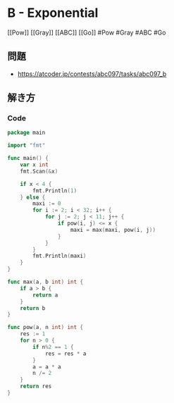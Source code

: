# B - Exponential
[[Pow]] [[Gray]] [[ABC]] [[Go]]
#Pow #Gray #ABC #Go 

## 問題
- https://atcoder.jp/contests/abc097/tasks/abc097_b

## 解き方
### Code
```go
package main

import "fmt"

func main() {
	var x int
	fmt.Scan(&x)

	if x < 4 {
		fmt.Println(1)
	} else {
		maxi := 0
		for i := 2; i < 32; i++ {
			for j := 2; j < 11; j++ {
				if pow(i, j) <= x {
					maxi = max(maxi, pow(i, j))
				}
			}
		}
		fmt.Println(maxi)
	}
}

func max(a, b int) int {
	if a > b {
		return a
	}
	return b
}

func pow(a, n int) int {
	res := 1
	for n > 0 {
		if n%2 == 1 {
			res = res * a
		}
		a = a * a
		n /= 2
	}
	return res
}
```